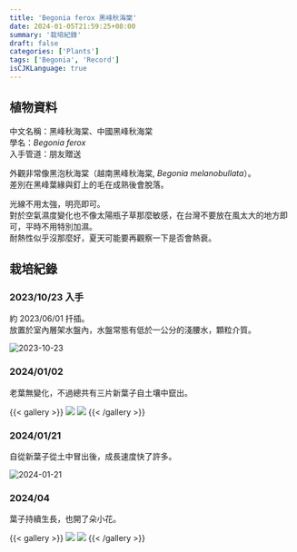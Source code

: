 ```yaml
---
title: 'Begonia ferox 黑峰秋海棠'
date: 2024-01-05T21:59:25+08:00
summary: '栽培紀錄'
draft: false
categories: ['Plants']
tags: ['Begonia', 'Record']
isCJKLanguage: true
---
```


## 植物資料

中文名稱：黑峰秋海棠、中國黑峰秋海棠  
學名：*Begonia ferox*  
入手管道：朋友贈送  

外觀非常像黑泡秋海棠（越南黑峰秋海棠, *Begonia melanobullata*）。  
差別在黑峰葉緣與釘上的毛在成熟後會脫落。  

光線不用太強，明亮即可。  
對於空氣濕度變化也不像太陽瓶子草那麼敏感，在台灣不要放在風太大的地方即可，平時不用特別加濕。  
耐熱性似乎沒那麼好，夏天可能要再觀察一下是否會熱衰。  

## 栽培紀錄

### 2023/10/23 入手

約 2023/06/01 扦插。  
放置於室內層架水盤內，水盤常態有低於一公分的淺腰水，顆粒介質。  

![2023-10-23](./images/2023-10-23.jpg)

### 2024/01/02

老葉無變化，不過總共有三片新葉子自土壤中竄出。  

{{< gallery >}}
 <img src="./images/2024-01-01.jpg" class="grid-w50">
 <img src="./images/2024-01-02.jpg" class="grid-w50">
{{< /gallery >}}

### 2024/01/21

自從新葉子從土中冒出後，成長速度快了許多。  

![2024-01-21](./images/2024-01-21.jpg)

### 2024/04

葉子持續生長，也開了朵小花。  

{{< gallery >}}
  <img src="./images/2024-04-10.jpg" class="grid-w50">
  <img src="./images/2024-04-02.jpg" class="grid-w50">
{{< /gallery >}}
